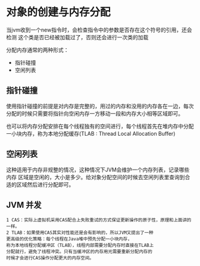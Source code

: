 # 对象的创建与内存分配

当jvm收到一个new指令时，会检查指令中的参数是否存在这个符号的引用，还会检测
这个类是否已经被加载过了，否则还会进行一次类的加载

分配内存通常的两种形式：
- 指针碰撞
- 空闲列表
## 指针碰撞
使用指针碰撞的前提是对内存是完整的，用过的内存和没用的内存各在一边，每次
分配的时候只需要将指针向空闲内存一方移动一段和内存大小相等区域即可。


也可以将内存分配安排在每个线程独有的空间进行，每个线程首先在堆内存中分配
一小块内存，称为本地分配缓存(TLAB : Thread Local Allocation Buffer)

## 空闲列表
这种适用于内存非规整的情况，这种情况下JVM会维护一个内存列表，记录哪些内存
区域是空闲的，大小是多少。给对象分配空间的时候去空闲列表里查询到合适的区域然后进行分配即可。

## JVM 并发

    1 CAS：实际上虚拟机采用CAS配合上失败重试的方式保证更新操作的原子性，原理和上面讲的一样。
    2 TLAB：如果使用CAS其实对性能还是会有影响的，所以JVM又提出了一种
    更高级的优化策略：每个线程在Java堆中预先分配一小块内存，
    称为本地线程分配缓冲区（TLAB），线程内部需要分配内存时直接在TLAB上
    分配就行，避免了线程冲突。只有当缓冲区的内存用光需要重新分配内存的
    时候才会进行CAS操作分配更大的内存空间。
